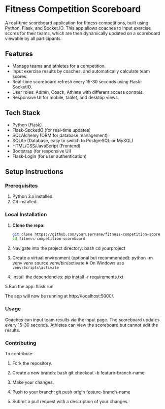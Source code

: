# Fitness Competition Scoreboard

A real-time scoreboard application for fitness competitions, built using Python, Flask, and Socket.IO. This app allows coaches to input exercise scores for their teams, which are then dynamically updated on a scoreboard viewable by all participants.

## Features

- Manage teams and athletes for a competition.
- Input exercise results by coaches, and automatically calculate team scores.
- Real-time scoreboard refresh every 15-30 seconds using Flask-SocketIO.
- User roles: Admin, Coach, Athlete with different access controls.
- Responsive UI for mobile, tablet, and desktop views.

## Tech Stack

- Python (Flask)
- Flask-SocketIO (for real-time updates)
- SQLAlchemy (ORM for database management)
- SQLite (Database, easy to switch to PostgreSQL or MySQL)
- HTML/CSS/JavaScript (Frontend)
- Bootstrap (for responsive UI)
- Flask-Login (for user authentication)
  
## Setup Instructions

### Prerequisites
1. Python 3.x installed.
2. Git installed.

### Local Installation

1. **Clone the repo**:
   ```bash
   git clone https://github.com/yourusername/fitness-competition-scoreboard.git
   cd fitness-competition-scoreboard

2. Navigate into the project directory:
bash
cd yourproject

3. Create a virtual environment (optional but recommended):
python -m venv venv
source venv/bin/activate  # On Windows use `venv\Scripts\activate`

4. Install the dependencies:
pip install -r requirements.txt

5.Run the app: 
flask run

The app will now be running at http://localhost:5000/.

### Usage
Coaches can input team results via the input page.
The scoreboard updates every 15-30 seconds.
Athletes can view the scoreboard but cannot edit the results.

### Contributing
To contribute:

1. Fork the repository.
  
2. Create a new branch:
bash
git checkout -b feature-branch-name

3. Make your changes.

4. Push to your branch:
git push origin feature-branch-name

5. Submit a pull request with a description of your changes.
